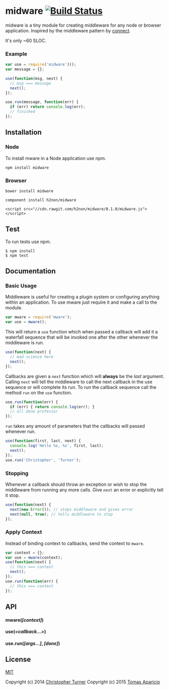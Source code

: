# midware [![Build Status](https://travis-ci.org/h2non/midware.svg?branch=master)](https://travis-ci.org/h2non/midware)

midware is a tiny module for creating middleware for any node or browser application. 
Inspired by the middleware pattern by [connect](https://github.com/senchalabs/connect).

It's only ~60 SLOC.

### Example

```js
var use = require('midware')();
var message = {};

use(function(msg, next) {
  // msg === message
  next();
});

use.run(message, function(err) {
  if (err) return console.log(err);
  // finished
});
```

## Installation

### Node

To install mware in a Node application use npm.

```
npm install midware
```

### Browser

```
bower install midware
```

```
component install h2non/midware
```

```
<script src="//cdn.rawgit.com/h2non/midware/0.1.0/midware.js"></script>
```

## Test

To run tests use npm.

```
$ npm install
$ npm test
```

## Documentation

### Basic Usage

Middleware is useful for creating a plugin system or configuring anything within an application. To use mware just require it and make a call to the module.

```js
var mware = require('mware');
var use = mware();
```

This will return a `use` function which when passed a callback will add it a waterfall sequence that will be invoked one after the other whenever the middleware is run.

```js
use(function(next) {
  // mad science here
  next();
});
```

Callbacks are given a `next` function which will **always** be the *last* argument. Calling `next` will tell the middleware to call the next callback in the use sequence or will complete its run. To run the callback sequence call the method `run` on the `use` function.

```js
use.run(function(err) {
  if (err) { return console.log(err); }
  // all done professor
});
```

`run` takes any amount of parameters that the callbacks will passed whenever run.

```js
use(function(first, last, next) {
  console.log('Hello %s, %s', first, last);
  next();
});
use.run('Christopher', 'Turner');
```

### Stopping

Whenever a callback should throw an exception or wish to stop the middleware from running any more calls. Give `next` an error or explicitly tell it stop.

```js
use(function(next) {
  next(new Error()); // stops middleware and gives error
  next(null, true); // tells middleware to stop
});
```

### Apply Context

Instead of binding context to callbacks, send the context to `mware`.

```js
var context = {};
var use = mware(context);
use(function(next) {
  // this === context
  next();
});
use.run(function(err) {
  // this === context
});
```

## API

#### mware(*[context]*)
#### use(*&lt;callback...&gt;*)
#### use.run(*[args...]*, *[done]*)

## License

[MIT](LICENSE)

Copyright (c) 2014 [Christopher Turner](https://github.com/tur-nr)
Copyright (c) 2015 [Tomas Aparicio](https://github.com/h2non)
